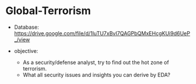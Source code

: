 # Global-Terrorism


- Database: https://drive.google.com/file/d/1luTU7xBvI7QAGPbQMxEHcgKUi9d6UeP_/view


- objective:

  * As a security/defense analyst, try to find out the hot zone of terrorism.
  * What all security issues and insights you can derive by EDA?

